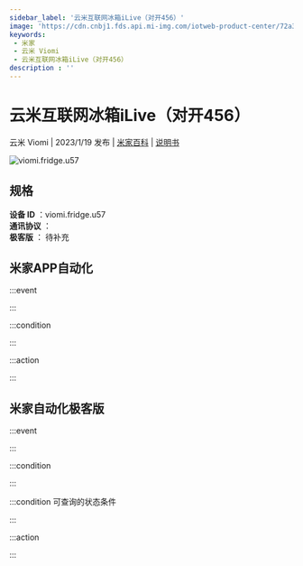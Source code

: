 ```yaml
---
sidebar_label: '云米互联网冰箱iLive（对开456）'
image: 'https://cdn.cnbj1.fds.api.mi-img.com/iotweb-product-center/72a3ff1fa224829421778b5ad3b42661_1672385260417.png?GalaxyAccessKeyId=AKVGLQWBOVIRQ3XLEW&Expires=9223372036854775807&Signature=DmMiYEPASlmj2DI4dLKoqMB3Aco='
keywords: 
 - 米家
 - 云米 Viomi
 - 云米互联网冰箱iLive（对开456）
description : ''
---
```

# 云米互联网冰箱iLive（对开456）

云米 Viomi | 2023/1/19 发布 | [米家百科](https://home.mi.com/webapp/content/baike/product/index.html?model=viomi.fridge.u57) | [说明书](https://home.mi.com/views/introduction.html?model=viomi.fridge.u57&region=cn)

![viomi.fridge.u57](https://cdn.cnbj1.fds.api.mi-img.com/iotweb-product-center/72a3ff1fa224829421778b5ad3b42661_1672385260417.png?GalaxyAccessKeyId=AKVGLQWBOVIRQ3XLEW&Expires=9223372036854775807&Signature=DmMiYEPASlmj2DI4dLKoqMB3Aco=)

## 规格  
> 
**设备 ID** ：viomi.fridge.u57  
**通讯协议** ：  
**极客版**  ： 待补充 


## 米家APP自动化  

:::event  

:::

:::condition  

:::

:::action   

:::

## 米家自动化极客版  

:::event  

:::

:::condition  

:::

:::condition 可查询的状态条件  

:::

:::action  

:::

        
